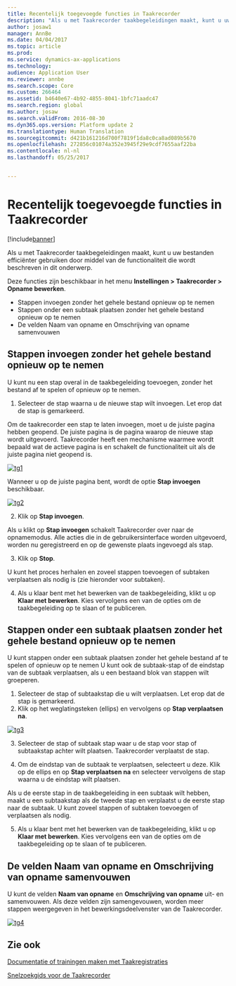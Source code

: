 ```yaml
---
title: Recentelijk toegevoegde functies in Taakrecorder
description: "Als u met Taakrecorder taakbegeleidingen maakt, kunt u uw bestanden efficiënter gebruiken door middel van de functionaliteit die wordt beschreven in dit onderwerp."
author: josaw1
manager: AnnBe
ms.date: 04/04/2017
ms.topic: article
ms.prod: 
ms.service: dynamics-ax-applications
ms.technology: 
audience: Application User
ms.reviewer: annbe
ms.search.scope: Core
ms.custom: 266464
ms.assetid: b4640e67-4b92-4855-8041-1bfc71aadc47
ms.search.region: global
ms.author: josaw
ms.search.validFrom: 2016-08-30
ms.dyn365.ops.version: Platform update 2
ms.translationtype: Human Translation
ms.sourcegitcommit: d421b161216d700f7819f1da8c0ca8ad089b5670
ms.openlocfilehash: 272856c01074a352e3945f29e9cdf7655aaf22ba
ms.contentlocale: nl-nl
ms.lasthandoff: 05/25/2017


---
```


# <a name="recently-added-editing-features-in-task-recorder"></a>Recentelijk toegevoegde functies in Taakrecorder

[!include[banner](../includes/banner.md)]


Als u met Taakrecorder taakbegeleidingen maakt, kunt u uw bestanden efficiënter gebruiken door middel van de functionaliteit die wordt beschreven in dit onderwerp.

Deze functies zijn beschikbaar in het menu **Instellingen &gt; Taakrecorder &gt; Opname bewerken**.

-   Stappen invoegen zonder het gehele bestand opnieuw op te nemen
-   Stappen onder een subtaak plaatsen zonder het gehele bestand opnieuw op te nemen
-   De velden Naam van opname en Omschrijving van opname samenvouwen

## <a name="insert-steps-without-rerecording-the-entire-file"></a>Stappen invoegen zonder het gehele bestand opnieuw op te nemen
U kunt nu een stap overal in de taakbegeleiding toevoegen, zonder het bestand af te spelen of opnieuw op te nemen.

1.  Selecteer de stap waarna u de nieuwe stap wilt invoegen. Let erop dat de stap is gemarkeerd.

Om de taakrecorder een stap te laten invoegen, moet u de juiste pagina hebben geopend. De juiste pagina is de pagina waarop de nieuwe stap wordt uitgevoerd. Taakrecorder heeft een mechanisme waarmee wordt bepaald wat de actieve pagina is en schakelt de functionaliteit uit als de juiste pagina niet geopend is. 

[![tg1](./media/tg1.png)](./media/tg1.png) 


Wanneer u op de juiste pagina bent, wordt de optie **Stap invoegen** beschikbaar.

[![tg2](./media/tg2-231x300.png)](./media/tg2.png)

2. Klik op **Stap invoegen**.

Als u klikt op **Stap invoegen** schakelt Taakrecorder over naar de opnamemodus. Alle acties die in de gebruikersinterface worden uitgevoerd, worden nu geregistreerd en op de gewenste plaats ingevoegd als stap.

3. Klik op **Stop**.

U kunt het proces herhalen en zoveel stappen toevoegen of subtaken verplaatsen als nodig is (zie hieronder voor subtaken).

4. Als u klaar bent met het bewerken van de taakbegeleiding, klikt u op **Klaar met bewerken**. Kies vervolgens een van de opties om de taakbegeleiding op te slaan of te publiceren.

## <a name="move-steps-under-a-subtask-without-rerecording-the-entire-file"></a>Stappen onder een subtaak plaatsen zonder het gehele bestand opnieuw op te nemen
U kunt stappen onder een subtaak plaatsen zonder het gehele bestand af te spelen of opnieuw op te nemen U kunt ook de subtaak-stap of de eindstap van de subtaak verplaatsen, als u een bestaand blok van stappen wilt groeperen.

1.  Selecteer de stap of subtaakstap die u wilt verplaatsen. Let erop dat de stap is gemarkeerd.
2.  Klik op het weglatingsteken (ellips) en vervolgens op **Stap verplaatsen na**.

[![tg3](./media/tg3.png)](./media/tg3.png)

3. Selecteer de stap of subtaak stap waar u de stap voor stap of subtaakstap achter wilt plaatsen. Taakrecorder verplaatst de stap.

4. Om de eindstap van de subtaak te verplaatsen, selecteert u deze. Klik op de ellips en op **Stap verplaatsen na** en selecteer vervolgens de stap waarna u de eindstap wilt plaatsen.

Als u de eerste stap in de taakbegeleiding in een subtaak wilt hebben, maakt u een subtaakstap als de tweede stap en verplaatst u de eerste stap naar de subtaak. U kunt zoveel stappen of subtaken toevoegen of verplaatsen als nodig.

5. Als u klaar bent met het bewerken van de taakbegeleiding, klikt u op **Klaar met bewerken**. Kies vervolgens een van de opties om de taakbegeleiding op te slaan of te publiceren.

## <a name="collapse-recording-name-and-description"></a>De velden Naam van opname en Omschrijving van opname samenvouwen
U kunt de velden **Naam van opname** en **Omschrijving van opname** uit- en samenvouwen. Als deze velden zijn samengevouwen, worden meer stappen weergegeven in het bewerkingsdeelvenster van de Taakrecorder. 

[![tg4](./media/tg4-300x252.png)](./media/tg4.png)  

<a name="see-also"></a>Zie ook
--------

[Documentatie of trainingen maken met Taakregistraties](/dynamics365/operations/dev-itpro/user-interface/task-recorder)

[Snelzoekgids voor de Taakrecorder](/dynamics365/operations/dev-itpro/user-interface/task-recorder-quick-reference)




